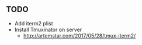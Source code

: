 ## TODO

* Add iterm2 plist
* Install Tmuxinator on server
    * http://artemstar.com/2017/05/28/tmux-iterm2/

